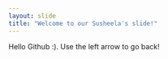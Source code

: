 ```yaml
---
layout: slide
title: "Welcome to our Susheela's slide!"
---
```

Hello Github :).
Use the left arrow to go back!